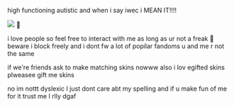 
high functioning autistic and when i say iwec i MEAN IT!!!!

![](https://komarev.com/ghpvc/?username=partiesareforlosers&color=20a2f5&label=my+lab+subjects) 🍔

i love people so feel free to interact with me as long as ur not a freak 🙂 beware i block freely and i dont fw a lot of popilar fandoms u and me r not the same

if we're friends ask to make matching skins nowww also i lov egifted skins plweasee gift me skins

no im nottt dyslexic I just dont care abt my spelling and if u make fun of me for it trust me I rlly dgaf
